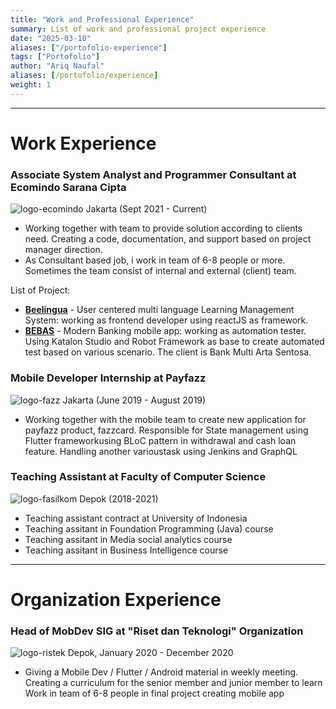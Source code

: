 ```yaml
---
title: "Work and Professional Experience"
summary: List of work and professional project experience
date: "2025-03-10"
aliases: ["/portofolio-experience"]
tags: ["Portofolio"]
author: "Ariq Naufal"
aliases: [/portofolio/experience]
weight: 1
--- 
```


----
# Work Experience
### Associate System Analyst and Programmer Consultant at Ecomindo Sarana Cipta
![logo-ecomindo](https://www.ecomindo.com/img/logo/ecomindo_logo.svg)
Jakarta (Sept 2021 - Current)
- Working together with team to provide solution according to clients need.
Creating a code, documentation, and support based on project manager direction.
- As Consultant based job, i work in team of 6-8 people or more. Sometimes the team consist of internal and external (client) team.

List of Project:
- [**Beelingua**](https://www.youtube.com/watch?v=PLBid70EAho) - User centered multi language Learning Management System: working as frontend developer using reactJS as framework. 
- [**BEBAS**](https://www.bankmas.co.id/en/produk-layanan/bebas/) - Modern Banking mobile app: working as automation tester. Using Katalon Studio and Robot Framework as base to create automated test based on various scenario. The client is Bank Multi Arta Sentosa.

### Mobile Developer Internship at Payfazz
![logo-fazz](https://fazz.com/id/wp-content/uploads/sites/3/2022/08/logo-fazz-animate.gif)
Jakarta (June 2019 - August 2019) 
- Working together with the mobile team to create new application for payfazz product, fazzcard. Responsible for State management using Flutter frameworkusing BLoC pattern in withdrawal and cash loan feature. Handling another varioustask using Jenkins and GraphQL

### Teaching Assistant at Faculty of Computer Science
![logo-fasilkom](https://cs.ui.ac.id/wp-content/uploads/2023/01/horizontal-white-en-1.png)
Depok (2018-2021)
- Teaching assistant contract at University of Indonesia
- Teaching assitant in Foundation Programming (Java) course
- Teaching assitant in Media social analytics course
- Teaching assitant in Business Intelligence course

---- 
# Organization Experience
### Head of MobDev SIG at "Riset dan Teknologi" Organization
![logo-ristek](https://cdn.jsdelivr.net/gh/RistekCSUI/cdn@main/main-website/logo/ristekNavbar2024.svg)
Depok, January 2020 - December 2020 
- Giving a Mobile Dev / Flutter / Android material in weekly meeting. Creating a curriculum for the senior member and junior member to learn Work in team of 6-8 people in final project creating mobile app


